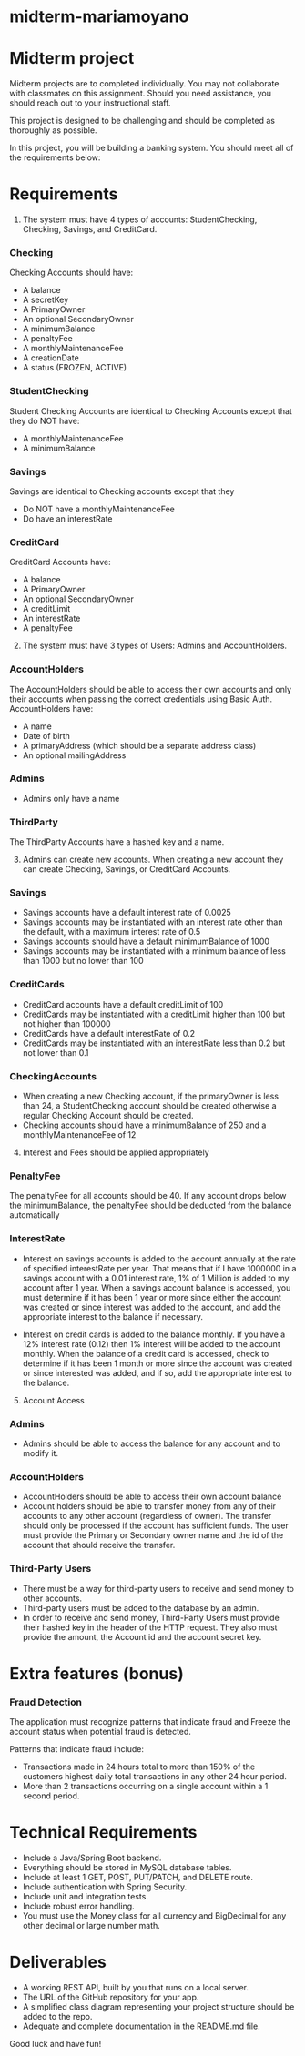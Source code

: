 # midterm-mariamoyano
<h1> Midterm project </h1>
Midterm projects are to completed individually. You may not collaborate with classmates on this assignment. Should you need assistance, you should reach out to your instructional staff.

This project is designed to be challenging and should be completed as thoroughly as possible.

In this project, you will be building a banking system. You should meet all of the requirements below:

<h1> Requirements </h1>

1. The system must have 4 types of accounts: StudentChecking, Checking, Savings, and CreditCard.

<h3> Checking </h3>


Checking Accounts should have:

* A balance
* A secretKey
* A PrimaryOwner
* An optional SecondaryOwner
* A minimumBalance
* A penaltyFee
* A monthlyMaintenanceFee
* A creationDate
* A status (FROZEN, ACTIVE)

<h3> StudentChecking </h3>


Student Checking Accounts are identical to Checking Accounts except that they do NOT have:

* A monthlyMaintenanceFee
* A minimumBalance

<h3> Savings </h3>


Savings are identical to Checking accounts except that they

* Do NOT have a monthlyMaintenanceFee
* Do have an interestRate

<h3> CreditCard </h3>


CreditCard Accounts have:

* A balance
* A PrimaryOwner
* An optional SecondaryOwner
* A creditLimit
* An interestRate
* A penaltyFee

2. The system must have 3 types of Users: Admins and AccountHolders.

<h3> AccountHolders </h3>


The AccountHolders should be able to access their own accounts and only their accounts when passing the correct credentials using Basic Auth. AccountHolders have:

* A name
* Date of birth
* A primaryAddress (which should be a separate address class)
* An optional mailingAddress

<h3> Admins </h3>


* Admins only have a name


<h3> ThirdParty </h3>


The ThirdParty Accounts have a hashed key and a name.


3. Admins can create new accounts. When creating a new account they can create Checking, Savings, or CreditCard Accounts.

<h3> Savings </h3>


* Savings accounts have a default interest rate of 0.0025
* Savings accounts may be instantiated with an interest rate other than the default, with a maximum interest rate of 0.5
* Savings accounts should have a default minimumBalance of 1000
* Savings accounts may be instantiated with a minimum balance of less than 1000 but no lower than 100

<h3> CreditCards </h3>


* CreditCard accounts have a default creditLimit of 100
* CreditCards may be instantiated with a creditLimit higher than 100 but not higher than 100000
* CreditCards have a default interestRate of 0.2
* CreditCards may be instantiated with an interestRate less than 0.2 but not lower than 0.1

<h3> CheckingAccounts </h3>


* When creating a new Checking account, if the primaryOwner is less than 24, a StudentChecking account should be created otherwise a regular Checking Account should be created.
* Checking accounts should have a minimumBalance of 250 and a monthlyMaintenanceFee of 12

4. Interest and Fees should be applied appropriately

<h3> PenaltyFee </h3>


The penaltyFee for all accounts should be 40.
If any account drops below the minimumBalance, the penaltyFee should be deducted from the balance automatically

<h3> InterestRate </h3>


* Interest on savings accounts is added to the account annually at the rate of specified interestRate per year. That means that if I have 1000000 in a savings account with a 0.01 interest rate, 1% of 1 Million is added to my account after 1 year. When a savings account balance is accessed, you must determine if it has been 1 year or more since either the account was created or since interest was added to the account, and add the appropriate interest to the balance if necessary.

* Interest on credit cards is added to the balance monthly. If you have a 12% interest rate (0.12) then 1% interest will be added to the account monthly. When the balance of a credit card is accessed, check to determine if it has been 1 month or more since the account was created or since interested was added, and if so, add the appropriate interest to the balance.


5. Account Access 

<h3> Admins </h3>


* Admins should be able to access the balance for any account and to modify it.

<h3> AccountHolders </h3>


* AccountHolders should be able to access their own account balance
* Account holders should be able to transfer money from any of their accounts to any other account (regardless of owner). The transfer should only be processed if the account has sufficient funds. The user must provide the Primary or Secondary owner name and the id of the account that should receive the transfer.

<h3> Third-Party Users </h3>


* There must be a way for third-party users to receive and send money to other accounts.
* Third-party users must be added to the database by an admin.
* In order to receive and send money, Third-Party Users must provide their hashed key in the header of the HTTP request. They also must provide the amount, the Account id and the account secret key.




<h1> Extra features (bonus) </h1>
<h3> Fraud Detection </h3>

The application must recognize patterns that indicate fraud and Freeze the account status when potential fraud is detected.

Patterns that indicate fraud include:

* Transactions made in 24 hours total to more than 150% of the customers highest daily total transactions in any other 24 hour period.
* More than 2 transactions occurring on a single account within a 1 second period.

<h1> Technical Requirements </h1>

* Include a Java/Spring Boot backend.
* Everything should be stored in MySQL database tables.
* Include at least 1 GET, POST, PUT/PATCH, and DELETE route.
* Include authentication with Spring Security.
* Include unit and integration tests.
* Include robust error handling.
* You must use the Money class for all currency and BigDecimal for any other decimal or large number math.

<h1> Deliverables </h1>

* A working REST API, built by you that runs on a local server.
* The URL of the GitHub repository for your app.
* A simplified class diagram representing your project structure should be added to the repo.
* Adequate and complete documentation in the README.md file.



Good luck and have fun!
